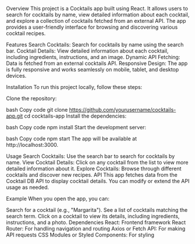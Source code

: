 Overview
This project is a Cocktails app built using React. It allows users to search for cocktails by name, view detailed information about each cocktail, and explore a collection of cocktails fetched from an external API. The app provides a user-friendly interface for browsing and discovering various cocktail recipes.

Features
Search Cocktails: Search for cocktails by name using the search bar.
Cocktail Details: View detailed information about each cocktail, including ingredients, instructions, and an image.
Dynamic API Fetching: Data is fetched from an external cocktails API.
Responsive Design: The app is fully responsive and works seamlessly on mobile, tablet, and desktop devices.

Installation
To run this project locally, follow these steps:

Clone the repository:

bash
Copy code
git clone https://github.com/yourusername/cocktails-app.git
cd cocktails-app
Install the dependencies:

bash
Copy code
npm install
Start the development server:

bash
Copy code
npm start
The app will be available at http://localhost:3000.

Usage
Search Cocktails: Use the search bar to search for cocktails by name.
View Cocktail Details: Click on any cocktail from the list to view more detailed information about it.
Explore Cocktails: Browse through different cocktails and discover new recipes.
API
This app fetches data from the Cocktail DB API to display cocktail details. You can modify or extend the API usage as needed.

Example
When you open the app, you can:

Search for a cocktail (e.g., "Margarita").
See a list of cocktails matching the search term.
Click on a cocktail to view its details, including ingredients, instructions, and a photo.
Dependencies
React: Frontend framework
React Router: For handling navigation and routing
Axios or Fetch API: For making API requests
CSS Modules or Styled Components: For styling
